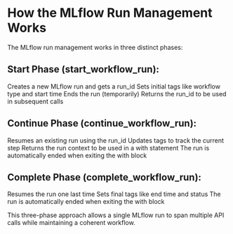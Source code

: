 # How the MLflow Run Management Works

The MLflow run management works in three distinct phases:

## Start Phase (start_workflow_run):

Creates a new MLflow run and gets a run_id
Sets initial tags like workflow type and start time
Ends the run (temporarily)
Returns the run_id to be used in subsequent calls


## Continue Phase (continue_workflow_run):

Resumes an existing run using the run_id
Updates tags to track the current step
Returns the run context to be used in a with statement
The run is automatically ended when exiting the with block


## Complete Phase (complete_workflow_run):

Resumes the run one last time
Sets final tags like end time and status
The run is automatically ended when exiting the with block


This three-phase approach allows a single MLflow run to span multiple API calls while maintaining a coherent workflow.